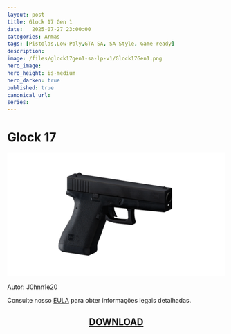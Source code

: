 ```yaml
---
layout: post
title: Glock 17 Gen 1
date:   2025-07-27 23:00:00
categories: Armas
tags: [Pistolas,Low-Poly,GTA SA, SA Style, Game-ready]
description: 
image: /files/glock17gen1-sa-lp-v1/Glock17Gen1.png
hero_image:
hero_height: is-medium
hero_darken: true
published: true
canonical_url: 
series:
---
```

# Glock 17

![Glock17](/files/glock17gen1-sa-lp-v1/Glock17Gen1.png)

Autor: J0hnn1e20

Consulte nosso [EULA](https://j0hnn1e20.github.io/EULA.html) para obter informações legais detalhadas.

<h2 style="text-align: center; color: white;">
    <a href="/files/glock17gen1-sa-lp-v1/Glock17Gen1.zip" download>DOWNLOAD</a>
<h2>